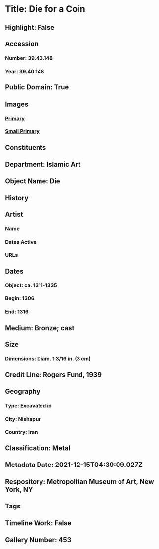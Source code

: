 # Title: Die for a Coin
## Highlight: False
## Accession
### Number: 39.40.148
### Year: 39.40.148
## Public Domain: True
## Images
### [Primary](https://images.metmuseum.org/CRDImages/is/original/wb-39.40.148.JPG)
### [Small Primary](https://images.metmuseum.org/CRDImages/is/web-large/wb-39.40.148.JPG)
## Constituents
## Department: Islamic Art
## Object Name: Die
## History
## Artist
### Name
### Dates Active
### URLs
## Dates
### Object: ca. 1311-1335
### Begin: 1306
### End: 1316
## Medium: Bronze; cast
## Size
### Dimensions: Diam. 1 3/16 in. (3 cm)
## Credit Line: Rogers Fund, 1939
## Geography
### Type: Excavated in
### City: Nishapur
### Country: Iran
## Classification: Metal
## Metadata Date: 2021-12-15T04:39:09.027Z
## Respository: Metropolitan Museum of Art, New York, NY
## Tags
## Timeline Work: False
## Gallery Number: 453